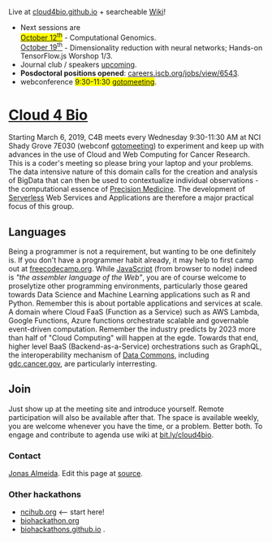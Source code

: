 Live at [cloud4bio.github.io](https://cloud4bio.github.io) + searcheable [Wiki](https://sites.google.com/mathbiol.org/cloud4bio/home)!

 * Next sessions are <span style="background-color:yellow"><br>
  [October 12<sup>th</sup>](https://sites.google.com/mathbiol.org/cloud4bio/2022/2022-10-12-oct)</span> - Computational Genomics.<br>
  [October 19<sup>th</sup>](https://sites.google.com/mathbiol.org/cloud4bio/2022/2022-10-19-oct)</span> - Dimensionality reduction with neural networks; Hands-on TensorFlow.js Worshop 1/3.
 * Journal club / speakers [upcoming](https://docs.google.com/document/d/1ADVPnpa5jCIvb9VWBvDIewTeBFdoj2-NrTwZEs-BUio/edit#).
 * **Posdoctoral positions opened**: [careers.iscb.org/jobs/view/6543](https://careers.iscb.org/jobs/view/6543).
 * webconference <span style="background-color:yellow">9:30-11:30 [gotomeeting](https://global.gotomeeting.com/join/751234733)</span>. 

# [Cloud 4 Bio](https://cloud4bio.github.io) 
Starting March 6, 2019, C4B meets every Wednesday 9:30-11:30 AM at NCI Shady Grove 7E030 (webconf [gotomeeting](https://global.gotomeeting.com/join/751234733)) to experiment and keep up with advances in the use of Cloud and Web Computing for Cancer Research. This is a coder's meeting so please bring your laptop and your problems. The data intensive nature of this domain calls for the creation and analysis of BigData that can then be used to contextualize individual observations - the computational essence of [Precision Medicine](https://www.cancer.gov/research/areas/treatment/pmi-oncology). The development of [Serverless](https://en.wikipedia.org/wiki/Serverless_computing) Web Services and Applications are therefore a major practical focus of this group.

## Languages
Being a programmer is not a requirement, but wanting to be one definitely is. If you don't have a programmer habit already, it may help to first camp out at [freecodecamp.org](https://www.freecodecamp.org/). While <a href="https://javascript.info/" target="_blank">JavaScript</a> (from browser to node) indeed is *"the assembler language of the Web"*, you are of course welcome to proselytize other programming environments, particularly those geared towards Data Science and Machine Learning applications such as R and Python. Remember this is about portable applications and services at scale. A domain where Cloud FaaS (Function as a Service) such as AWS Lambda, Google Functions, Azure functions orchestrate scalable and governable event-driven computation. Remember the industry predicts by 2023 more than half of "Cloud Computing" will happen at the egde. Towards that end, higher level BaaS (Backend-as-a-Service) orchestrations such as GraphQL, the interoperability mechanism of [Data Commons](https://commonfund.nih.gov/commons), including [gdc.cancer.gov](https://gdc.cancer.gov), are particularly interresting. 

## Join
Just show up at the meeting site and introduce yourself. Remote participation will also be available after that. The space is available weekly, you are welcome whenever you have the time, or a problem. Better both. To engage and contribute to agenda use wiki at [bit.ly/cloud4bio](https://bit.ly/cloud4bio).

### Contact
[Jonas Almeida](https://dceg.cancer.gov/about/staff-directory/biographies/A-J/almeida-jonas). Edit this page at [source](https://github.com/cloud4bio/cloud4bio.github.com/edit/master/README.md).

### Other hackathons
* [ncihub.org](https://ncihub.org/) <-- start here!
* [biohackathon.org](http://www.biohackathon.org)
* [biohackathons.github.io](https://biohackathons.github.io) . 
